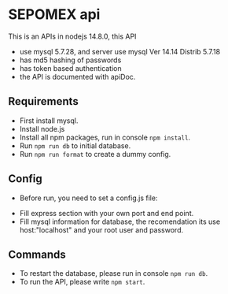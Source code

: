 # SEPOMEX api

This is an APIs in nodejs 14.8.0, this API

- use mysql 5.7.28, and server use mysql Ver 14.14 Distrib 5.7.18
- has md5 hashing of passwords
- has token based authentication
- the API is documented with apiDoc.

## Requirements

- First install mysql.
- Install node.js
- Install all npm packages, run in console `npm install`.
- Run `npm run db` to initial database.
- Run `npm run format` to create a dummy config.

## Config

- Before run, you need to set a config.js file:

* Fill express section with your own port and end point.
* Fill mysql information for database, the recomendation its use host:"localhost" and your root user and password.

## Commands

- To restart the database, please run in console `npm run db`.
- To run the API, please write `npm start`.
